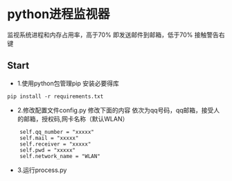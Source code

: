 # python进程监视器
监视系统进程和内存占用率，高于70% 即发送邮件到邮箱，低于70% 接触警告右键

## Start
- 1.使用python包管理pip 安装必要得库
```
pip install -r requirements.txt
```

- 2.修改配置文件config.py
  修改下面的内容
  依次为qq号码，qq邮箱，接受人的邮箱，授权码,网卡名称（默认WLAN）
```
    self.qq_number = "xxxxx"
    self.mail = "xxxxx"
    self.receiver = "xxxxx"
    self.pwd = "xxxxx"
    self.network_name = "WLAN"
```

- 3.运行process.py